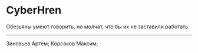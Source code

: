 # CyberHren
Обезьяны умеют говорить, но молчат, что бы их не заставили работать
___
Зиновьев Артем;
Корсаков Максим;
